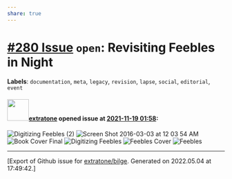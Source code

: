 ```yaml
---
share: true
---
```

# [\#280 Issue](https://github.com/extratone/bilge/issues/280) `open`: Revisiting Feebles in Night
**Labels**: `documentation`, `meta`, `legacy`, `revision`, `lapse`, `social`, `editorial`, `event`


#### <img src="https://avatars.githubusercontent.com/u/43663476?u=5047287ff0b8c3ce7f7e5858d204c9b3e57d8e44&v=4" width="50">[extratone](https://github.com/extratone) opened issue at [2021-11-19 01:58](https://github.com/extratone/bilge/issues/280):

![Digitizing Feebles (2)](https://user-images.githubusercontent.com/43663476/142551623-a48985f1-1274-489f-94c5-eacac0bb321f.png)
![Screen Shot 2016-03-03 at 12 03 54 AM](https://user-images.githubusercontent.com/43663476/142551653-79c19bdf-9241-41ce-95b0-af3ad6a93a8e.png)
![Book Cover Final](https://user-images.githubusercontent.com/43663476/142551654-f5e5ee29-dba3-4bd8-90bd-80adb0488b3b.png)
![Digitizing Feebles](https://user-images.githubusercontent.com/43663476/142551655-8193b6ee-66c9-4de1-80fb-5b51e1a52d45.png)
![Feebles Cover](https://user-images.githubusercontent.com/43663476/142551658-9d96eb5f-db97-4e3c-aea7-8b200768be81.png)
![Feebles](https://user-images.githubusercontent.com/43663476/142551662-ebff674f-9262-41c8-8d68-b4f7ad9fd1ba.png)







-------------------------------------------------------------------------------



[Export of Github issue for [extratone/bilge](https://github.com/extratone/bilge). Generated on 2022.05.04 at 17:49:42.]
